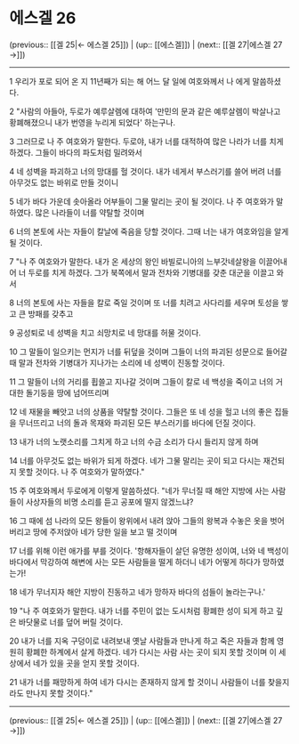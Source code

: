 # 에스겔 26

(previous:: [[겔 25|← 에스겔 25]]) | (up:: [[에스겔]]) | (next:: [[겔 27|에스겔 27 →]])

***




1 
우리가 포로 되어 온 지 11년째가 되는 해 어느 달 일에 여호와께서 나 에게 말씀하셨다. 



2 
"사람의 아들아, 두로가 예루살렘에 대하여 '만민의 문과 같은 예루살렘이 박살나고 황폐해졌으니 내가 번영을 누리게 되었다' 하는구나. 



3 
그러므로 나 주 여호와가 말한다. 두로야, 내가 너를 대적하여 많은 나라가 너를 치게 하겠다. 그들이 바다의 파도처럼 밀려와서 



4 
네 성벽을 파괴하고 너의 망대를 헐 것이다. 내가 네게서 부스러기를 쓸어 버려 너를 아무것도 없는 바위로 만들 것이니 



5 
네가 바다 가운데 솟아올라 어부들이 그물 말리는 곳이 될 것이다. 나 주 여호와가 말하였다. 많은 나라들이 너를 약탈할 것이며 



6 
너의 본토에 사는 자들이 칼날에 죽음을 당할 것이다. 그때 너는 내가 여호와임을 알게 될 것이다. 



7 
"나 주 여호와가 말한다. 내가 온 세상의 왕인 바빌로니아의 느부갓네살왕을 이끌어내어 너 두로를 치게 하겠다. 그가 북쪽에서 말과 전차와 기병대를 갖춘 대군을 이끌고 와서 



8 
너의 본토에 사는 자들을 칼로 죽일 것이며 또 너를 치려고 사다리를 세우며 토성을 쌓고 큰 방패를 갖추고 



9 
공성퇴로 네 성벽을 치고 쇠망치로 네 망대를 허물 것이다. 



10 
그 말들이 일으키는 먼지가 너를 뒤덮을 것이며 그들이 너의 파괴된 성문으로 들어갈 때 말과 전차와 기병대가 지나가는 소리에 네 성벽이 진동할 것이다. 



11 
그 말들이 너의 거리를 휩쓸고 지나갈 것이며 그들이 칼로 네 백성을 죽이고 너의 거대한 돌기둥을 땅에 넘어뜨리며 



12 
네 재물을 빼앗고 너의 상품을 약탈할 것이다. 그들은 또 네 성을 헐고 너의 좋은 집들을 무너뜨리고 너의 돌과 목재와 파괴된 모든 부스러기를 바다에 던질 것이다. 



13 
내가 너의 노랫소리를 그치게 하고 너의 수금 소리가 다시 들리지 않게 하며 



14 
너를 아무것도 없는 바위가 되게 하겠다. 네가 그물 말리는 곳이 되고 다시는 재건되지 못할 것이다. 나 주 여호와가 말하였다." 



15 
주 여호와께서 두로에게 이렇게 말씀하셨다. "네가 무너질 때 해안 지방에 사는 사람들이 사상자들의 비명 소리를 듣고 공포에 떨지 않겠느냐? 



16 
그 때에 섬 나라의 모든 왕들이 왕위에서 내려 앉아 그들의 왕복과 수놓은 옷을 벗어 버리고 땅에 주저앉아 네가 당한 일을 보고 떨 것이며 



17 
너를 위해 이런 애가를 부를 것이다. '항해자들이 살던 유명한 성이여, 너와 네 백성이 바다에서 막강하여 해변에 사는 모든 사람들을 떨게 하더니 네가 어떻게 하다가 망하였는가! 



18 
네가 무너지자 해안 지방이 진동하고 네가 망하자 바다의 섬들이 놀라는구나.' 



19 
"나 주 여호와가 말한다. 내가 너를 주민이 없는 도시처럼 황폐한 성이 되게 하고 깊은 바닷물로 너를 덮어 버릴 것이다. 



20 
내가 너를 지옥 구덩이로 내려보내 옛날 사람들과 만나게 하고 죽은 자들과 함께 영원히 황폐한 하계에서 살게 하겠다. 네가 다시는 사람 사는 곳이 되지 못할 것이며 이 세상에서 네가 있을 곳을 얻지 못할 것이다. 



21 
내가 너를 패망하게 하여 네가 다시는 존재하지 않게 할 것이니 사람들이 너를 찾을지라도 만나지 못할 것이다."

***

(previous:: [[겔 25|← 에스겔 25]]) | (up:: [[에스겔]]) | (next:: [[겔 27|에스겔 27 →]])
